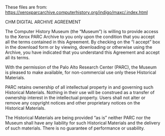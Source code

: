 These files are from:
https://xeroxparcarchive.computerhistory.org/indigo/maxc/.index.html

CHM DIGITAL ARCHIVE AGREEMENT

The Computer History Museum (the “Museum”) is willing to provide
access to the Xerox PARC Archive to you only upon the condition that
you accept all the terms contained in this Agreement. By checking on
the “I accept” box in the download form or by viewing, downloading or
otherwise using the Archive, you have indicated that you understand
this Agreement and accept all its terms.

With the permission of the Palo Alto Research Center (PARC), the
Museum is pleased to make available, for non-commercial use only these
Historical Materials.

PARC retains ownership of all intellectual property in and governing
such Historical Materials. Nothing in their use will be construed as a
transfer of ownership interest in the intellectual property. Users
shall not alter or remove any copyright notices and other proprietary
notices on the Historical Materials.

The Historical Materials are being provided “as is” neither PARC nor
the Museum shall have any liability for such Historical Materials and
the delivery of such materials. There is no guarantee of performance
or usability.
